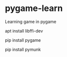 # pygame-learn
Learning game in pygame

apt install libffi-dev

pip install pygame

pip install pymunk

